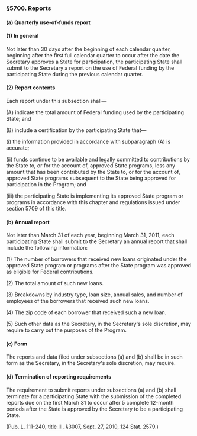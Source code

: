 ### §5706. Reports ###

[]()

#### (a) Quarterly use-of-funds report ####

[]()

#### (1) In general ####

Not later than 30 days after the beginning of each calendar quarter, beginning after the first full calendar quarter to occur after the date the Secretary approves a State for participation, the participating State shall submit to the Secretary a report on the use of Federal funding by the participating State during the previous calendar quarter.

[]()

#### (2) Report contents ####

Each report under this subsection shall—

[]()

(A) indicate the total amount of Federal funding used by the participating State; and

[]()

(B) include a certification by the participating State that—

[]()

(i) the information provided in accordance with subparagraph (A) is accurate;

[]()

(ii) funds continue to be available and legally committed to contributions by the State to, or for the account of, approved State programs, less any amount that has been contributed by the State to, or for the account of, approved State programs subsequent to the State being approved for participation in the Program; and

[]()

(iii) the participating State is implementing its approved State program or programs in accordance with this chapter and regulations issued under section 5709 of this title.

[]()

#### (b) Annual report ####

Not later than March 31 of each year, beginning March 31, 2011, each participating State shall submit to the Secretary an annual report that shall include the following information:

[]()

(1) The number of borrowers that received new loans originated under the approved State program or programs after the State program was approved as eligible for Federal contributions.

[]()

(2) The total amount of such new loans.

[]()

(3) Breakdowns by industry type, loan size, annual sales, and number of employees of the borrowers that received such new loans.

[]()

(4) The zip code of each borrower that received such a new loan.

[]()

(5) Such other data as the Secretary, in the Secretary's sole discretion, may require to carry out the purposes of the Program.

[]()

#### (c) Form ####

The reports and data filed under subsections (a) and (b) shall be in such form as the Secretary, in the Secretary's sole discretion, may require.

[]()

#### (d) Termination of reporting requirements ####

The requirement to submit reports under subsections (a) and (b) shall terminate for a participating State with the submission of the completed reports due on the first March 31 to occur after 5 complete 12-month periods after the State is approved by the Secretary to be a participating State.

([Pub. L. 111–240, title III, §3007, Sept. 27, 2010, 124 Stat. 2579](/statviewer.htm?volume=124&page=2579).)